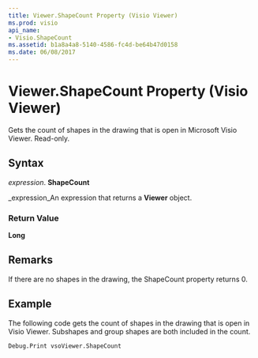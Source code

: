 ```yaml
---
title: Viewer.ShapeCount Property (Visio Viewer)
ms.prod: visio
api_name:
- Visio.ShapeCount
ms.assetid: b1a8a4a8-5140-4586-fc4d-be64b47d0158
ms.date: 06/08/2017
---
```



# Viewer.ShapeCount Property (Visio Viewer)

Gets the count of shapes in the drawing that is open in Microsoft Visio Viewer. Read-only.


## Syntax

 _expression_. **ShapeCount**

 _expression_An expression that returns a **Viewer** object.


### Return Value

 **Long**


## Remarks

If there are no shapes in the drawing, the ShapeCount property returns 0.


## Example

The following code gets the count of shapes in the drawing that is open in Visio Viewer. Subshapes and group shapes are both included in the count.


```vb
Debug.Print vsoViewer.ShapeCount
```


